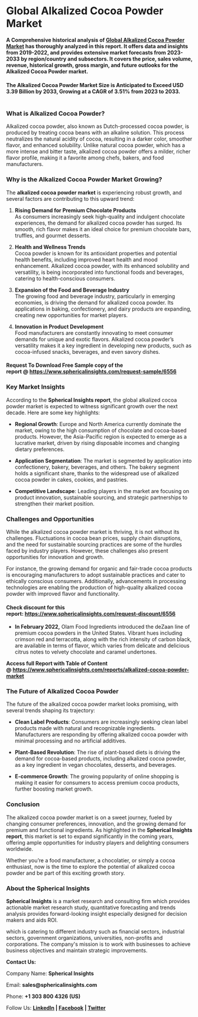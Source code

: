 <h1 class="news-post-title">Global Alkalized Cocoa Powder Market</h1>
<p><strong>A Comprehensive historical analysis of&nbsp;<a href="https://www.sphericalinsights.com/reports/alkalized-cocoa-powder-market" target="_blank" rel="noreferrer noopener">Global Alkalized Cocoa Powder Market</a>&nbsp;has thoroughly analyzed in this report. It offers data and insights from 2019-2022, and provides extensive market forecasts from 2023-2033 by region/country and subsectors. It covers the price, sales volume, revenue, historical growth, gross margin, and future outlooks for the Alkalized Cocoa Powder market.</strong></p>
<h4><strong>The Alkalized Cocoa Powder Market Size is Anticipated to Exceed USD 3.39 Billion by 2033, Growing at a CAGR of 3.51% from 2023 to 2033.</strong></h4>
<p><strong><img src="https://www.sphericalinsights.com/images/rd/alkalized-cocoa-powder-market.png" alt="" /></strong></p>
<h3><strong>What is Alkalized Cocoa Powder?</strong></h3>
<p>Alkalized cocoa powder, also known as Dutch-processed cocoa powder, is produced by treating cocoa beans with an alkaline solution. This process neutralizes the natural acidity of cocoa, resulting in a darker color, smoother flavor, and enhanced solubility. Unlike natural cocoa powder, which has a more intense and bitter taste, alkalized cocoa powder offers a milder, richer flavor profile, making it a favorite among chefs, bakers, and food manufacturers.</p>
<h3><strong>Why is the Alkalized Cocoa Powder Market Growing?</strong></h3>
<p>The&nbsp;<strong>alkalized cocoa powder market</strong>&nbsp;is experiencing robust growth, and several factors are contributing to this upward trend:</p>
<ol>
<li>
<p><strong>Rising Demand for Premium Chocolate Products</strong><br />As consumers increasingly seek high-quality and indulgent chocolate experiences, the demand for alkalized cocoa powder has surged. Its smooth, rich flavor makes it an ideal choice for premium chocolate bars, truffles, and gourmet desserts.</p>
</li>
<li>
<p><strong>Health and Wellness Trends</strong><br />Cocoa powder is known for its antioxidant properties and potential health benefits, including improved heart health and mood enhancement. Alkalized cocoa powder, with its enhanced solubility and versatility, is being incorporated into functional foods and beverages, catering to health-conscious consumers.</p>
</li>
<li>
<p><strong>Expansion of the Food and Beverage Industry</strong><br />The growing food and beverage industry, particularly in emerging economies, is driving the demand for alkalized cocoa powder. Its applications in baking, confectionery, and dairy products are expanding, creating new opportunities for market players.</p>
</li>
<li>
<p><strong>Innovation in Product Development</strong><br />Food manufacturers are constantly innovating to meet consumer demands for unique and exotic flavors. Alkalized cocoa powder&rsquo;s versatility makes it a key ingredient in developing new products, such as cocoa-infused snacks, beverages, and even savory dishes.</p>
</li>
</ol>
<h4>Request To Download Free Sample copy of the report&nbsp;@&nbsp;<a href="https://www.sphericalinsights.com/request-sample/6556">https://www.sphericalinsights.com/request-sample/6556</a></h4>
<h3><strong>Key Market Insights</strong></h3>
<p>According to the&nbsp;<strong>Spherical Insights report</strong>, the global alkalized cocoa powder market is expected to witness significant growth over the next decade. Here are some key highlights:</p>
<ul>
<li>
<p><strong>Regional Growth</strong>: Europe and North America currently dominate the market, owing to the high consumption of chocolate and cocoa-based products. However, the Asia-Pacific region is expected to emerge as a lucrative market, driven by rising disposable incomes and changing dietary preferences.</p>
</li>
<li>
<p><strong>Application Segmentation</strong>: The market is segmented by application into confectionery, bakery, beverages, and others. The bakery segment holds a significant share, thanks to the widespread use of alkalized cocoa powder in cakes, cookies, and pastries.</p>
</li>
<li>
<p><strong>Competitive Landscape</strong>: Leading players in the market are focusing on product innovation, sustainable sourcing, and strategic partnerships to strengthen their market position.</p>
</li>
</ul>
<h3><strong>Challenges and Opportunities</strong></h3>
<p>While the alkalized cocoa powder market is thriving, it is not without its challenges. Fluctuations in cocoa bean prices, supply chain disruptions, and the need for sustainable sourcing practices are some of the hurdles faced by industry players. However, these challenges also present opportunities for innovation and growth.</p>
<p>For instance, the growing demand for organic and fair-trade cocoa products is encouraging manufacturers to adopt sustainable practices and cater to ethically conscious consumers. Additionally, advancements in processing technologies are enabling the production of high-quality alkalized cocoa powder with improved flavor and functionality.</p>
<h4>Check discount for this report:&nbsp;<a href="https://www.sphericalinsights.com/request-discount/6556">https://www.sphericalinsights.com/request-discount/6556</a></h4>
<ul>
<li><strong>In February 2022,</strong>&nbsp;Olam Food Ingredients introduced the deZaan line of premium cocoa powders in the United States. Vibrant hues including crimson red and terracotta, along with the rich intensity of carbon black, are available in terms of flavor, which varies from delicate and delicious citrus notes to velvety chocolate and caramel undertones.</li>
</ul>
<p><strong>Access full Report with Table of Content @&nbsp;<a href="https://www.sphericalinsights.com/reports/alkalized-cocoa-powder-market">https://www.sphericalinsights.com/reports/alkalized-cocoa-powder-market</a>&nbsp;</strong></p>
<h3><strong>The Future of Alkalized Cocoa Powder</strong></h3>
<p>The future of the alkalized cocoa powder market looks promising, with several trends shaping its trajectory:</p>
<ul>
<li>
<p><strong>Clean Label Products</strong>: Consumers are increasingly seeking clean label products made with natural and recognizable ingredients. Manufacturers are responding by offering alkalized cocoa powder with minimal processing and no artificial additives.</p>
</li>
<li>
<p><strong>Plant-Based Revolution</strong>: The rise of plant-based diets is driving the demand for cocoa-based products, including alkalized cocoa powder, as a key ingredient in vegan chocolates, desserts, and beverages.</p>
</li>
<li>
<p><strong>E-commerce Growth</strong>: The growing popularity of online shopping is making it easier for consumers to access premium cocoa products, further boosting market growth.</p>
</li>
</ul>
<h3><strong>Conclusion</strong></h3>
<p>The alkalized cocoa powder market is on a sweet journey, fueled by changing consumer preferences, innovation, and the growing demand for premium and functional ingredients. As highlighted in the&nbsp;<strong>Spherical Insights report</strong>, this market is set to expand significantly in the coming years, offering ample opportunities for industry players and delighting consumers worldwide.</p>
<p>Whether you&rsquo;re a food manufacturer, a chocolatier, or simply a cocoa enthusiast, now is the time to explore the potential of alkalized cocoa powder and be part of this exciting growth story.</p>
<h3><strong>About the Spherical Insights</strong></h3>
<p><strong>Spherical Insights</strong>&nbsp;is a market research and consulting firm which provides actionable market research study, quantitative forecasting and trends analysis provides forward-looking insight especially designed for decision makers and aids ROI.</p>
<p>which is catering to different industry such as financial sectors, industrial sectors, government organizations, universities, non-profits and corporations. The company's mission is to work with businesses to achieve business objectives and maintain strategic improvements.</p>
<p><strong>Contact Us:</strong></p>
<p>Company Name:&nbsp;<strong>Spherical Insights</strong></p>
<p>Email:&nbsp;<strong>sales@sphericalinsights.com</strong></p>
<p>Phone:&nbsp;<strong>+1 303 800 4326 (US)</strong></p>
<p>Follow Us:&nbsp;<strong><a href="https://www.linkedin.com/company/spherical-insight/"><u>LinkedIn</u></a>&nbsp;|&nbsp;<a href="https://www.facebook.com/sphericalinsights22"><u>Facebook</u></a>&nbsp;|&nbsp;<a href="https://twitter.com/SInsights_US"><u>Twitter</u></a></strong></p>
